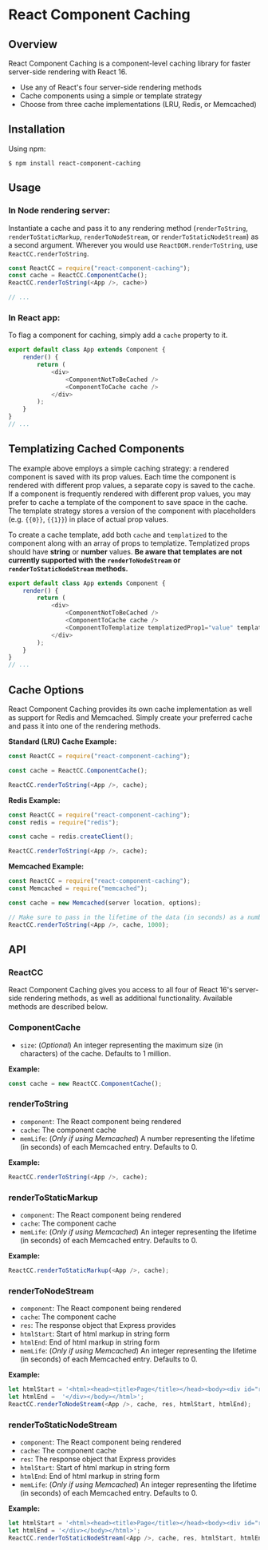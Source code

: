 # React Component Caching

## Overview
React Component Caching is a component-level caching library for faster server-side rendering with React 16.  
- Use any of React's four server-side rendering methods
- Cache components using a simple or template strategy
- Choose from three cache implementations (LRU, Redis, or Memcached)

## Installation
Using npm:
```shell
$ npm install react-component-caching
```

## Usage
### In Node rendering server:
Instantiate a cache and pass it to any rendering method (`renderToString`, `renderToStaticMarkup`, `renderToNodeStream`, or `renderToStaticNodeStream`) as a second argument. Wherever you would use `ReactDOM.renderToString`, use `ReactCC.renderToString`.
```javascript
const ReactCC = require("react-component-caching");
const cache = ReactCC.ComponentCache();
ReactCC.renderToString(<App />, cache>)

// ...
```

### In React app:
To flag a component for caching, simply add a `cache` property to it. 

```javascript
export default class App extends Component {
    render() {
        return (
            <div>
                <ComponentNotToBeCached />
                <ComponentToCache cache />
            </div>
        );
    }
}
// ...
```

## Templatizing Cached Components
The example above employs a simple caching strategy: a rendered component is saved with its prop values. Each time the component is rendered with different prop values, a separate copy is saved to the cache. If a component is frequently rendered with different prop values, you may prefer to cache a template of the component to save space in the cache. The template strategy stores a version of the component with placeholders (e.g. `{{0}}`, `{{1}}`) in place of actual prop values. 

To create a cache template, add both `cache` and `templatized` to the component along with an array of props to templatize. Templatized props should have **string** or **number** values. **Be aware that templates are not currently supported with the `renderToNodeStream` or `renderToStaticNodeStream` methods.**

```javascript
export default class App extends Component {
    render() {
        return (
            <div>
                <ComponentNotToBeCached />
                <ComponentToCache cache />
                <ComponentToTemplatize templatizedProp1="value" templatizedProp2="value2" nonTemplatizedProp="anotherValue" cache templatized={["templatizedProp1", "templatizedProp2"]} />
            </div>
        );
    }
}
// ...
```

## Cache Options
React Component Caching provides its own cache implementation as well as support for Redis and Memcached. Simply create your preferred cache and pass it into one of the rendering methods.

**Standard (LRU) Cache Example:**

```javascript
const ReactCC = require("react-component-caching");

const cache = ReactCC.ComponentCache();

ReactCC.renderToString(<App />, cache);
```

**Redis Example:**

```javascript
const ReactCC = require("react-component-caching");
const redis = require("redis");

const cache = redis.createClient();

ReactCC.renderToString(<App />, cache);
```

**Memcached Example:**

```javascript
const ReactCC = require("react-component-caching");
const Memcached = require("memcached");

const cache = new Memcached(server location, options);

// Make sure to pass in the lifetime of the data (in seconds) as a number.
ReactCC.renderToString(<App />, cache, 1000);
```

## API

### ReactCC
React Component Caching gives you access to all four of React 16's server-side rendering methods, as well as additional functionality. Available methods are described below.

### ComponentCache
- `size`: (*Optional*) An integer representing the maximum size (in characters) of the cache. Defaults to 1 million.

**Example:**
```javascript
const cache = new ReactCC.ComponentCache();
```

### renderToString
- `component`: The React component being rendered
- `cache`: The component cache
- `memLife`: (*Only if using Memcached*) A number representing the lifetime (in seconds) of each Memcached entry. Defaults to 0.

**Example:**
```javascript
ReactCC.renderToString(<App />, cache);
```

### renderToStaticMarkup
- `component`: The React component being rendered
- `cache`: The component cache
- `memLife`: (*Only if using Memcached*) An integer representing the lifetime (in seconds) of each Memcached entry. Defaults to 0.

**Example:**
```javascript
ReactCC.renderToStaticMarkup(<App />, cache);
```

### renderToNodeStream
- `component`: The React component being rendered
- `cache`: The component cache
- `res`: The response object that Express provides
- `htmlStart`: Start of html markup in string form
- `htmlEnd`: End of html markup in string form
- `memLife`: (*Only if using Memcached*) An integer representing the lifetime (in seconds) of each Memcached entry. Defaults to 0.

**Example:**
```javascript
let htmlStart = '<html><head><title>Page</title></head><body><div id="react-root">';
let htmlEnd =  '</div></body></html>';
ReactCC.renderToNodeStream(<App />, cache, res, htmlStart, htmlEnd);
```

### renderToStaticNodeStream
- `component`: The React component being rendered
- `cache`: The component cache
- `res`: The response object that Express provides
- `htmlStart`: Start of html markup in string form
- `htmlEnd`: End of html markup in string form
- `memLife`: (*Only if using Memcached*) An integer representing the lifetime (in seconds) of each Memcached entry. Defaults to 0.

**Example:**
```javascript
let htmlStart = '<html><head><title>Page</title></head><body><div id="react-root">';
let htmlEnd = '</div></body></html>';
ReactCC.renderToStaticNodeStream(<App />, cache, res, htmlStart, htmlEnd);
```
